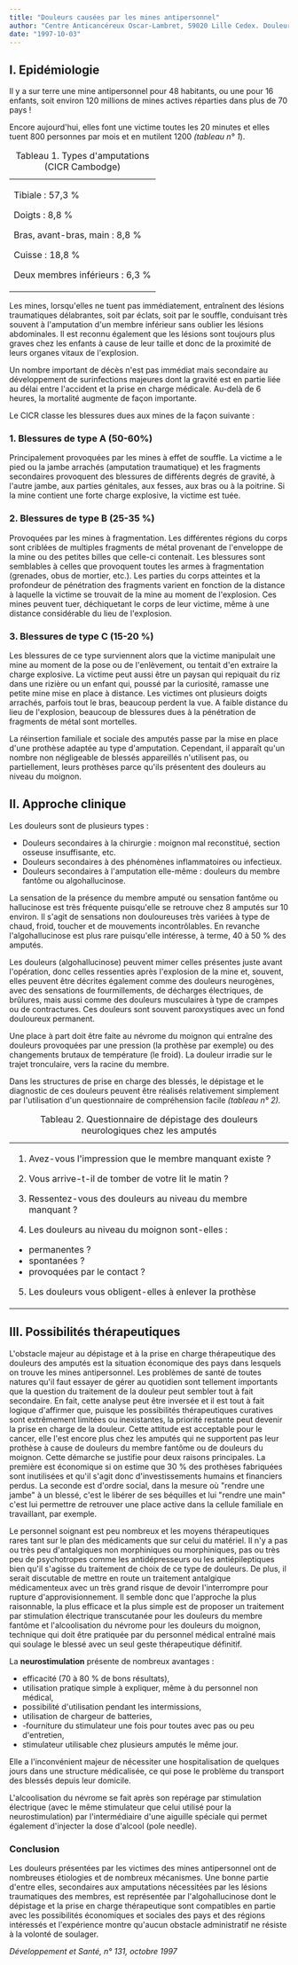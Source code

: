 ```yaml
---
title: "Douleurs causées par les mines antipersonnel"
author: "Centre Anticancéreux Oscar-Lambret, 59020 Lille Cedex. Douleur sans frontières."
date: "1997-10-03"
---
```


## I. Epidémiologie

Il y a sur terre une mine antipersonnel pour 48 habitants, ou une pour 16 enfants, soit environ 120 millions de mines actives réparties dans plus de 70 pays !

Encore aujourd'hui, elles font une victime toutes les 20 minutes et elles tuent 800 personnes par mois et en mutilent 1200 *(tableau n° 1*).

<table>
<caption>Tableau 1. Types d'amputations (CICR Cambodge)</caption>

<tbody>

<tr>

<td>

Tibiale : 57,3 %

Doigts : 8,8 %

Bras, avant-bras, main : 8,8 %

Cuisse : 18,8 %

Deux membres inférieurs : 6,3 %

</td>

</tr>

</tbody>

</table>

Les mines, lorsqu'elles ne tuent pas immédiatement, entraînent des lésions traumatiques délabrantes, soit par éclats, soit par le souffle, conduisant très souvent à l'amputation d'un membre inférieur sans oublier les lésions abdominales. Il est reconnu également que les lésions sont toujours plus graves chez les enfants à cause de leur taille et donc de la proximité de leurs organes vitaux de l'explosion.

Un nombre important de décès n'est pas immédiat mais secondaire au développement de surinfections majeures dont la gravité est en partie liée au délai entre l'accident et la prise en charge médicale. Au-delà de 6 heures, la mortalité augmente de façon importante.

Le CICR classe les blessures dues aux mines de la façon suivante :

### 1. Blessures de type A (50-60%)

Principalement provoquées par les mines à effet de souffle. La victime a le pied ou la jambe arrachés (amputation traumatique) et les fragments secondaires provoquent des blessures de différents degrés de gravité, à l'autre jambe, aux parties génitales, aux fesses, aux bras ou à la poitrine. Si la mine contient une forte charge explosive, la victime est tuée.

### 2. Blessures de type B (25-35 %)

Provoquées par les mines à fragmentation. Les différentes régions du corps sont criblées de multiples fragments de métal provenant de l'enveloppe de la mine ou des petites billes que celle-ci contenait. Les blessures sont semblables à celles que provoquent toutes les armes à fragmentation (grenades, obus de mortier, etc.). Les parties du corps atteintes et la profondeur de pénétration des fragments varient en fonction de la distance à laquelle la victime se trouvait de la mine au moment de l'explosion. Ces mines peuvent tuer, déchiquetant le corps de leur victime, même à une distance considérable du lieu de l'explosion.

### 3. Blessures de type C (15-20 %)

Les blessures de ce type surviennent alors que la victime manipulait une mine au moment de la pose ou de l'enlèvement, ou tentait d'en extraire la charge explosive. La victime peut aussi être un paysan qui repiquait du riz dans une rizière ou un enfant qui, poussé par la curiosité, ramasse une petite mine mise en place à distance. Les victimes ont plusieurs doigts arrachés, parfois tout le bras, beaucoup perdent la vue. A faible distance du lieu de l'explosion, beaucoup de blessures dues à la pénétration de fragments de métal sont mortelles.

La réinsertion familiale et sociale des amputés passe par la mise en place d'une prothèse adaptée au type d'amputation. Cependant, il apparaît qu'un nombre non négligeable de blessés appareillés n'utilisent pas, ou partiellement, leurs prothèses parce qu'ils présentent des douleurs au niveau du moignon.

## II. Approche clinique

Les douleurs sont de plusieurs types :

- Douleurs secondaires à la chirurgie : moignon mal reconstitué, section osseuse insuffisante, etc.
- Douleurs secondaires à des phénomènes inflammatoires ou infectieux.
- Douleurs secondaires à l'amputation elle-même : douleurs du membre fantôme ou algohallucinose.

La sensation de la présence du membre amputé ou sensation fantôme ou hallucinose est très fréquente puisqu'elle se retrouve chez 8 amputés sur 10 environ. Il s'agit de sensations non douloureuses très variées à type de chaud, froid, toucher et de mouvements incontrôlables. En revanche l'algohallucinose est plus rare puisqu'elle intéresse, à terme, 40 à 50 % des amputés.

Les douleurs (algohallucinose) peuvent mimer celles présentes juste avant l'opération, donc celles ressenties après l'explosion de la mine et, souvent, elles peuvent être décrites également comme des douleurs neurogènes, avec des sensations de fourmillements, de décharges électriques, de brûlures, mais aussi comme des douleurs musculaires à type de crampes ou de contractures. Ces douleurs sont souvent paroxystiques avec un fond douloureux permanent.

Une place à part doit être faite au névrome du moignon qui entraîne des douleurs provoquées par une pression (la prothèse par exemple) ou des changements brutaux de température (le froid). La douleur irradie sur le trajet tronculaire, vers la racine du membre.

Dans les structures de prise en charge des blessés, le dépistage et le diagnostic de ces douleurs peuvent être réalisés relativement simplement par l'utilisation d'un questionnaire de compréhension facile *(tableau n° 2).*

<table>
<caption>Tableau 2. Questionnaire de dépistage des douleurs neurologiques chez les amputés</caption>

<tbody>

<tr>

<td>

1.  Avez-vous l'impression que le membre manquant existe ?

2.  Vous arrive-t-il de tomber de votre lit le matin ?

3.  Ressentez-vous des douleurs au niveau du membre manquant ?

4.  Les douleurs au niveau du moignon sont-elles :

<ul><li>permanentes ?</li><li>spontanées ?</li><li>provoquées par le contact ?</li></ul>

5.  Les douleurs vous obligent-elles à enlever la prothèse

</td>

</tr>

</tbody>

</table>

## III. Possibilités thérapeutiques

L'obstacle majeur au dépistage et à la prise en charge thérapeutique des douleurs des amputés est la situation économique des pays dans lesquels on trouve les mines antipersonnel. Les problèmes de santé de toutes natures qu'il faut essayer de gérer au quotidien sont tellement importants que la question du traitement de la douleur peut sembler tout à fait secondaire. En fait, cette analyse peut être inversée et il est tout à fait logique d'affirmer que, puisque les possibilités thérapeutiques curatives sont extrêmement limitées ou inexistantes, la priorité restante peut devenir la prise en charge de la douleur. Cette attitude est acceptable pour le cancer, elle l'est encore plus chez les amputés qui ne supportent pas leur prothèse à cause de douleurs du membre fantôme ou de douleurs du moignon. Cette démarche se justifie pour deux raisons principales. La première est économique si on estime que 30 % des prothèses fabriquées sont inutilisées et qu'il s'agit donc d'investissements humains et financiers perdus. La seconde est d'ordre social, dans la mesure où "rendre une jambe" à un blessé, c'est le libérer de ses béquilles et lui "rendre une main" c'est lui permettre de retrouver une place active dans la cellule familiale en travaillant, par exemple.

Le personnel soignant est peu nombreux et les moyens thérapeutiques rares tant sur le plan des médicaments que sur celui du matériel. Il n'y a pas ou très peu d'antalgiques non morphiniques ou morphiniques, pas ou très peu de psychotropes comme les antidépresseurs ou les antiépileptiques bien qu'il s'agisse du traitement de choix de ce type de douleurs. De plus, il serait discutable de mettre en route un traitement antalgique médicamenteux avec un très grand risque de devoir l'interrompre pour rupture d'approvisionnement. Il semble donc que l'approche la plus raisonnable, la plus efficace et la plus simple est de proposer un traitement par stimulation électrique transcutanée pour les douleurs du membre fantôme et l'alcoolisation du névrome pour les douleurs du moignon, technique qui doit être pratiquée par du personnel médical entraîné mais qui soulage le blessé avec un seul geste thérapeutique définitif.

La **neurostimulation** présente de nombreux avantages :

- efficacité (70 à 80 % de bons résultats),
- utilisation pratique simple à expliquer, même à du personnel non médical,
- possibilité d'utilisation pendant les intermissions,
- utilisation de chargeur de batteries,
- -fourniture du stimulateur une fois pour toutes avec pas ou peu d'entretien,
- stimulateur utilisable chez plusieurs amputés le même jour.

Elle a l'inconvénient majeur de nécessiter une hospitalisation de quelques jours dans une structure médicalisée, ce qui pose le problème du transport des blessés depuis leur domicile.

L'alcoolisation du névrome se fait après son repérage par stimulation électrique (avec le même stimulateur que celui utilisé pour la neurostimulation) par l'intermédiaire d'une aiguille spéciale qui permet également d'injecter la dose d'alcool (pole needle).

### Conclusion

Les douleurs présentées par les victimes des mines antipersonnel ont de nombreuses étiologies et de nombreux mécanismes. Une bonne partie d'entre elles, secondaires aux amputations nécessitées par les lésions traumatiques des membres, est représentée par l'algohallucinose dont le dépistage et la prise en charge thérapeutique sont compatibles en partie avec les possibilités économiques et sociales des pays et des régions intéressés et l'expérience montre qu'aucun obstacle administratif ne résiste à la volonté de soulager.

*Développement et Santé, n° 131, octobre 1997*
